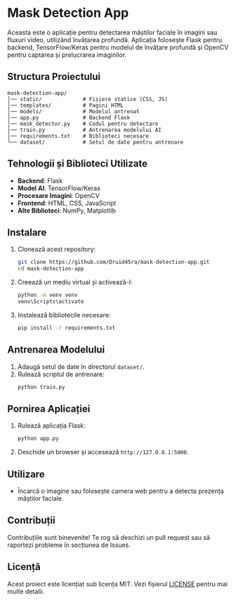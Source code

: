 # Mask Detection App

Aceasta este o aplicație pentru detectarea măștilor faciale în imagini sau fluxuri video, utilizând învățarea profundă. Aplicația folosește Flask pentru backend, TensorFlow/Keras pentru modelul de învățare profundă și OpenCV pentru captarea și prelucrarea imaginilor.

## Structura Proiectului

```
mask-detection-app/
│── static/             # Fișiere statice (CSS, JS)
│── templates/          # Pagini HTML
│── models/             # Modelul antrenat
│── app.py              # Backend Flask
│── mask_detector.py    # Codul pentru detectare
│── train.py            # Antrenarea modelului AI
│── requirements.txt    # Biblioteci necesare
└── dataset/            # Setul de date pentru antrenare
```

## Tehnologii și Biblioteci Utilizate

- **Backend**: Flask
- **Model AI**: TensorFlow/Keras
- **Procesare Imagini**: OpenCV
- **Frontend**: HTML, CSS, JavaScript
- **Alte Biblioteci**: NumPy, Matplotlib

## Instalare

1. Clonează acest repository:
    ```bash
    git clone https://github.com/Druid45ra/mask-detection-app.git
    cd mask-detection-app
    ```

2. Creează un mediu virtual și activează-l:
    ```bash
    python -m venv venv
    venv\Scripts\activate
    ```

3. Instalează bibliotecile necesare:
    ```bash
    pip install -r requirements.txt
    ```

## Antrenarea Modelului

1. Adaugă setul de date în directorul `dataset/`.
2. Rulează scriptul de antrenare:
    ```bash
    python train.py
    ```

## Pornirea Aplicației

1. Rulează aplicația Flask:
    ```bash
    python app.py
    ```

2. Deschide un browser și accesează `http://127.0.0.1:5000`.

## Utilizare

- Încarcă o imagine sau folosește camera web pentru a detecta prezența măștilor faciale.

## Contribuții

Contribuțiile sunt binevenite! Te rog să deschizi un pull request sau să raportezi probleme în secțiunea de Issues.

## Licență

Acest proiect este licențiat sub licența MIT. Vezi fișierul [LICENSE](LICENSE) pentru mai multe detalii.
